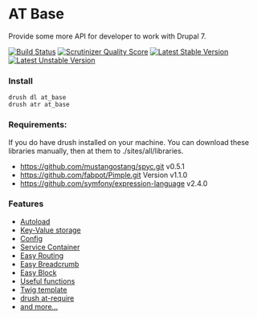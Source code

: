 AT Base
=======

Provide some more API for developer to work with Drupal 7.

[![Build Status](https://secure.travis-ci.org/atdrupal/at_base.png?branch=dev-master)](http://travis-ci.org/atdrupal/at_base) [![Scrutinizer Quality Score](https://scrutinizer-ci.com/g/andytruong/at_base/badges/quality-score.png?s=39af17d2e4d93781aa543a306eb9f5b264dc839a)](https://scrutinizer-ci.com/g/andytruong/at_base/) [![Latest Stable Version](https://poser.pugx.org/andytruong/at_base/v/stable.png)](https://packagist.org/packages/andytruong/at_base) [![Latest Unstable Version](https://poser.pugx.org/andytruong/at_base/v/unstable.png)](https://packagist.org/packages/andytruong/at_base)

### Install

    drush dl at_base
    drush atr at_base

### Requirements:

  If you do have drush installed on your machine. You can download these libraries
  manually, then at them to ./sites/all/libraries.

  - https://github.com/mustangostang/spyc.git v0.5.1
  - https://github.com/fabpot/Pimple.git Version v1.1.0
  - https://github.com/symfony/expression-language v2.4.0

### Features

- [Autoload](https://github.com/atdrupal/at_base/wiki/7.x-2.x-autoload)
- [Key-Value storage](https://github.com/atdrupal/at_base/wiki/7.x-2.x-kv)
- [Config](https://github.com/atdrupal/at_base/wiki/7.x-2.x-config)
- [Service Container](https://github.com/atdrupal/at_base/wiki/7.x-2.x-service-container)
- [Easy Routing](https://github.com/atdrupal/at_base/wiki/7.x-2.x-easy-routing)
- [Easy Breadcrumb](https://github.com/atdrupal/at_base/wiki/7.x-2.x-easy-breadcrumb)
- [Easy Block](https://github.com/atdrupal/at_base/wiki/7.x-2.x-easy-routing)
- [Useful functions](https://github.com/atdrupal/at_base/wiki/7.x-2.x-functions)
- [Twig template](https://github.com/atdrupal/at_base/wiki/7.x-2.x-twig-recipes)
- [drush at-require](https://github.com/atdrupal/at_base/wiki/7.x-2.x-drush-at-require)
- [and more…](https://github.com/atdrupal/at_base/wiki/_pages)
